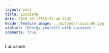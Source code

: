 ```yaml
---
layout: post
title: Lucozade
date: 2020-10-12T16:52:46.924Z
header_feature_image: ../uploads/lucozade.jpg
caption: "Energy yourself with Lucozade "
comments: true
---
```

Lucozade